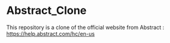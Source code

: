 # Abstract_Clone
This repository is a clone of the official website from Abstract : https://help.abstract.com/hc/en-us
